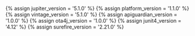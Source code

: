 {% assign jupiter_version = '5.1.0' %}
{% assign platform_version = '1.1.0' %}
{% assign vintage_version = '5.1.0' %}
{% assign apiguardian_version = '1.0.0' %}
{% assign ota4j_version = '1.0.0' %}
{% assign junit4_version = '4.12' %}
{% assign surefire_version = '2.21.0' %}
